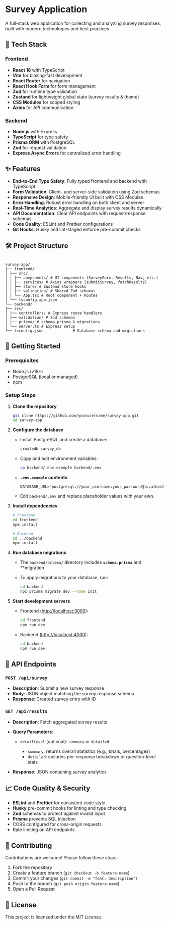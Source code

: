 # Survey Application

A full-stack web application for collecting and analyzing survey responses, built with modern technologies and best practices.

## 🚀 Tech Stack

### Frontend

- **React 18** with TypeScript
- **Vite** for blazing‑fast development
- **React Router** for navigation
- **React Hook Form** for form management
- **Zod** for runtime type validation
- **Zustand** for lightweight global state (survey results & theme)
- **CSS Modules** for scoped styling
- **Axios** for API communication

### Backend

- **Node.js** with Express
- **TypeScript** for type safety
- **Prisma ORM** with PostgreSQL
- **Zod** for request validation
- **Express Async Errors** for centralized error handling

## ✨ Features

- **End-to-End Type Safety**: Fully typed frontend and backend with TypeScript
- **Form Validation**: Client- and server-side validation using Zod schemas
- **Responsive Design**: Mobile-friendly UI built with CSS Modules
- **Error Handling**: Robust error handling on both client and server
- **Real-Time Analytics**: Aggregate and display survey results dynamically
- **API Documentation**: Clear API endpoints with request/response schemas
- **Code Quality**: ESLint and Prettier configurations
- **Git Hooks**: Husky and lint-staged enforce pre-commit checks

## 🛠️ Project Structure

```

survey-app/
├── frontend/
│ ├── src/
│ │ ├── components/ # UI components (SurveyForm, Results, Nav, etc.)
│ │ ├── services/ # Axios wrappers (submitSurvey, fetchResults)
│ │ ├── store/ # Zustand store hooks
│ │ ├── validation/ # Shared Zod schemas
│ │ └── App.tsx # Root component + Routes
│ └── tsconfig.app.json
└── backend/
├── src/
│ ├── controllers/ # Express route handlers
│ ├── validation/ # Zod schemas
│ ├── prisma/ # schema.prisma & migrations
│ └── server.ts # Express setup
└── tsconfig.json             # Database schema and migrations

```

## 🚦 Getting Started

### Prerequisites

- Node.js (v18+)
- PostgreSQL (local or managed)
- npm 

### Setup Steps

1. **Clone the repository**

   ```bash
   git clone https://github.com/yourusername/survey-app.git
   cd survey-app
   ```

2. **Configure the database**

   - Install PostgreSQL and create a database:

     ```bash
     createdb survey_db
     ```

   - Copy and edit environment variables:

     ```bash
     cp backend/.env.example backend/.env
     ```

   - **`.env.example` contents**:

     ```env
     DATABASE_URL="postgresql://your_username:your_password@localhost:5432/survey_db"
     ```

   - Edit `backend/.env` and replace placeholder values with your own.

3. **Install dependencies**

   ```bash
   # Frontend
   cd frontend
   npm install

   # Backend
   cd ../backend
   npm install
   ```

4. **Run database migrations**

   - The `backend/prisma/` directory includes **`schema.prisma`** and \*\*migration
   - To apply migrations to your database, run:

     ```bash
     cd backend
     npx prisma migrate dev --name init
     ```

5. **Start development servers**

   - Frontend ([http://localhost:3000](http://localhost:3000)):

     ```bash
     cd frontend
     npm run dev
     ```

   - Backend ([http://localhost:4000](http://localhost:4000)):

     ```bash
     cd backend
     npm run dev
     ```

## 📝 API Endpoints

### `POST /api/survey`

- **Description**: Submit a new survey response
- **Body**: JSON object matching the survey response schema
- **Response**: Created survey entry with ID

### `GET /api/results`

- **Description**: Fetch aggregated survey results
- **Query Parameters**:

  - `detailLevel` (optional): `summary` or `detailed`

    - `summary`: returns overall statistics (e.g., totals, percentages)
    - `detailed`: includes per-response breakdown or question-level stats

- **Response**: JSON containing survey analytics

## 📈 Code Quality & Security

- **ESLint** and **Prettier** for consistent code style
- **Husky** pre-commit hooks for linting and type checking
- **Zod** schemas to protect against invalid input
- **Prisma** prevents SQL injection
- CORS configured for cross-origin requests
- Rate limiting on API endpoints

## 🤝 Contributing

Contributions are welcome! Please follow these steps:

1. Fork the repository
2. Create a feature branch (`git checkout -b feature-name`)
3. Commit your changes (`git commit -m "feat: description"`)
4. Push to the branch (`git push origin feature-name`)
5. Open a Pull Request

## 📄 License

This project is licensed under the MIT License.
